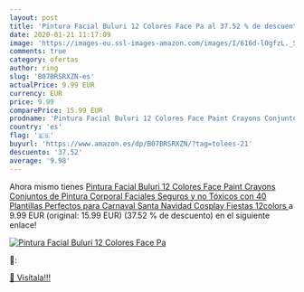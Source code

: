 ```yaml
---
layout: post
title: 'Pintura Facial Buluri 12 Colores Face Pa al 37.52 % de descuento'
date: 2020-01-21 11:17:09
image: 'https://images-eu.ssl-images-amazon.com/images/I/616d-l0gfzL._SL200_.jpg'
comments: true
category: ofertas
author: ring
slug: 'B07BRSRXZN-es'
actualPrice: 9.99 EUR
currency: EUR
price: 9.99
comparePrice: 15.99 EUR
prodname: 'Pintura Facial Buluri 12 Colores Face Paint Crayons Conjuntos de Pintura Corporal Faciales Seguros y no Tóxicos con 40 Plantillas Perfectos para Carnaval Santa Navidad Cosplay Fiestas 12colors '
country: 'es'
flag: '🇪🇸'
buyurl: 'https://www.amazon.es/dp/B07BRSRXZN/?tag=tolees-21'
descuento: '37.52'
average: '9.98'
---
```


Ahora mismo tienes [Pintura Facial Buluri 12 Colores Face Paint Crayons Conjuntos de Pintura Corporal Faciales Seguros y no Tóxicos con 40 Plantillas Perfectos para Carnaval Santa Navidad Cosplay Fiestas 12colors ](https://www.amazon.es/dp/B07BRSRXZN/?tag=tolees-21) a 9.99 EUR (original: 15.99 EUR) (37.52 %  de descuento) en el siguiente enlace!

[![Pintura Facial Buluri 12 Colores Face Pa](https://images-eu.ssl-images-amazon.com/images/I/616d-l0gfzL._SL200_.jpg)](https://www.amazon.es/dp/B07BRSRXZN/?tag=tolees-21)

🔎:


[🛒 Visítala!!!](https://www.amazon.es/dp/B07BRSRXZN/?tag=tolees-21)
